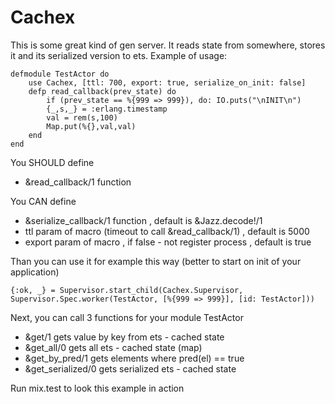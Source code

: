 # Cachex

This is some great kind of gen server. It reads state from somewhere, stores it and its serialized version to ets. Example of usage:

```
defmodule TestActor do
	use Cachex, [ttl: 700, export: true, serialize_on_init: false]
	defp read_callback(prev_state) do
		if (prev_state == %{999 => 999}), do: IO.puts("\nINIT\n")
		{_,s,_} = :erlang.timestamp
		val = rem(s,100)
		Map.put(%{},val,val)
	end
end
```

You SHOULD define

- &read_callback/1 function

You CAN define

- &serialize_callback/1 function , default is &Jazz.decode!/1
- ttl param of macro (timeout to call &read_callback/1) , default is 5000
- export param of macro , if false - not register process , default is true

Than you can use it for example this way (better to start on init of your application)

```
{:ok, _} = Supervisor.start_child(Cachex.Supervisor, Supervisor.Spec.worker(TestActor, [%{999 => 999}], [id: TestActor]))
```

Next, you can call 3 functions for your module TestActor

- &get/1 gets value by key from ets - cached state
- &get_all/0 gets all ets - cached state (map)
- &get_by_pred/1 gets elements where pred(el) == true
- &get_serialized/0 gets serialized ets - cached state

Run mix.test to look this example in action
